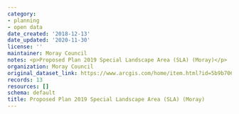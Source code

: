 ```yaml
---
category:
- planning
- open data
date_created: '2018-12-13'
date_updated: '2020-11-30'
license: ''
maintainer: Moray Council
notes: <p>Proposed Plan 2019 Special Landscape Area (SLA) (Moray)</p>
organization: Moray Council
original_dataset_link: https://www.arcgis.com/home/item.html?id=5b9b70606eac495dabf0bcf82455e9b0
records: 13
resources: []
schema: default
title: Proposed Plan 2019 Special Landscape Area (SLA) (Moray)
---
```

